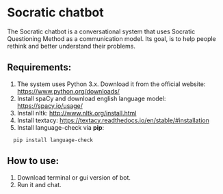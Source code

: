 # Socratic chatbot

The Socratic chatbot is a conversational system that uses Socratic Questioning Method as a communication model. Its goal, is to help people rethink and better understand their problems.

## Requirements: 
1. The system uses Python 3.x. Download it from the official website: https://www.python.org/downloads/ 
2. Install spaCy and download english language model: https://spacy.io/usage/
3. Install nltk: http://www.nltk.org/install.html
4. Install textacy: https://textacy.readthedocs.io/en/stable/#installation
5. Install language-check via **pip**:

```code:: bash
  pip install language-check
```

## How to use:
1. Download terminal or gui version of bot.
2. Run it and chat.
